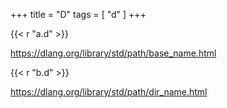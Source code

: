 +++
title = "D"
tags = [ "d" ]
+++

{{< r "a.d" >}}

<https://dlang.org/library/std/path/base_name.html>

{{< r "b.d" >}}

<https://dlang.org/library/std/path/dir_name.html>
